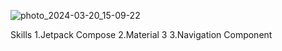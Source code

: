 ![photo_2024-03-20_15-09-22](https://github.com/MuhammadaliMexriddinov/BizDonorMobileApplication/assets/104393658/1d251e01-e235-4958-bde0-b66a8a906a29)


Skills
1.Jetpack Compose
2.Material 3
3.Navigation Component
